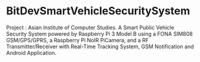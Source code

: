 # BitDevSmartVehicleSecuritySystem

Project : Asian Institute of Computer Studies. A Smart Public Vehicle Security System powered by Raspberry Pi 3 Model B using a FONA SIM808 GSM/GPS/GPRS, a Raspberry Pi NoIR PiCamera, and a RF Transmitter/Receiver with Real-Time Tracking System, GSM Notification and Android Application.
